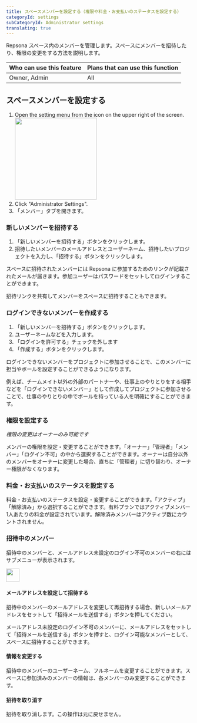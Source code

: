 ```yaml
---
title: スペースメンバーを設定する（権限や料金・お支払いのステータスを設定する）
categoryId: settings
subCategoryId: Administrator settings
translating: true
---
```


Repsona スペース内のメンバーを管理します。スペースにメンバーを招待したり、権限の変更をする方法を説明します。

|Who can use this feature|Plans that can use this function|
|---|---|
|Owner, Admin|All|

## スペースメンバーを設定する

1. Open the setting menu from the icon on the upper right of the screen.<br><img src="/images/help/menu-button.png" width="222">
2. Click "Administrator Settings".
3. 「メンバー」タブを開きます。

### 新しいメンバーを招待する

1. 「新しいメンバーを招待する」ボタンをクリックします。
1. 招待したいメンバーのメールアドレスとユーザーネーム、招待したいプロジェクトを入力し、「招待する」ボタンをクリックします。

スペースに招待されたメンバーには Repsona に参加するためのリンクが記載されたメールが届きます。参加ユーザーはパスワードをセットしてログインすることができます。

招待リンクを共有してメンバーをスペースに招待することもできます。

### ログインできないメンバーを作成する

1. 「新しいメンバーを招待する」ボタンをクリックします。
1. ユーザーネームなどを入力します。
1. 「ログインを許可する」チェックを外します
1. 「作成する」ボタンをクリックします。

ログインできないメンバーをプロジェクトに参加させることで、このメンバーに担当やボールを設定することができるようになります。

例えば、チームメイト以外の外部のパートナーや、仕事上のやりとりをする相手などを「ログインできないメンバー」として作成してプロジェクトに参加させることで、仕事のやりとりの中でボールを持っている人を明確にすることができます。

### 権限を設定する

*権限の変更はオーナーのみ可能です*

メンバーの権限を設定・変更することができます。「オーナー」「管理者」「メンバー」「ログイン不可」の中から選択することができます。オーナーは自分以外のメンバーをオーナーに変更した場合、直ちに「管理者」に切り替わり、オーナー権限がなくなります。

### 料金・お支払いのステータスを設定する

料金・お支払いのステータスを設定・変更することができます。「アクティブ」「解除済み」から選択することができます。有料プランではアクティブメンバー1人あたりの料金が設定されています。解除済みメンバーはアクティブ数にカウントされません。

### 招待中のメンバー

招待中のメンバーと、メールアドレス未設定のログイン不可のメンバーの右にはサブメニューが表示されます。

<img src="/images/help/sub-menu.png" width="36">

#### メールアドレスを設定して招待する

招待中のメンバーのメールアドレスを変更して再招待する場合、新しいメールアドレスをセットして「招待メールを送信する」ボタンを押してください。

メールアドレス未設定のログイン不可のメンバーに、メールアドレスをセットして「招待メールを送信する」ボタンを押すと、ログイン可能なメンバーとして、スペースに招待することができます。

#### 情報を変更する

招待中のメンバーのユーザーネーム、フルネームを変更することができます。スペースに参加済みのメンバーの情報は、各メンバーのみ変更することができます。

#### 招待を取り消す

招待を取り消します。この操作は元に戻せません。
